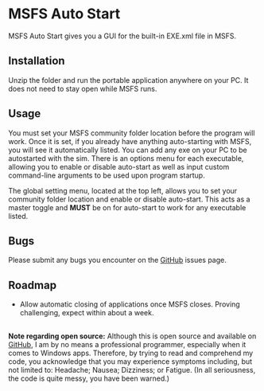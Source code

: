 # MSFS Auto Start

MSFS Auto Start gives you a GUI for the built-in EXE.xml file in MSFS.

## Installation

Unzip the folder and run the portable application anywhere on your PC. It does not need to stay open while MSFS runs.

## Usage

You must set your MSFS community folder location before the program will work. Once it is set, if you already have anything auto-starting with MSFS, you will see it automatically listed. You can add any exe on your PC to be autostarted with the sim. There is an options menu for each executable, allowing you to enable or disable auto-start as well as input custom command-line arguments to be used upon program startup.

The global setting menu, located at the top left, allows you to set your community folder location and enable or disable auto-start. This acts as a master toggle and **MUST** be on for auto-start to work for any executable listed.

## Bugs
Please submit any bugs you encounter on the [GitHub](https://github.com/Matti8u/MSFSAutoStart) issues page.
## Roadmap
- Allow automatic closing of applications once MSFS closes. Proving challenging, expect within about a week.
##
**Note regarding open source:** Although this is open source and available on [GitHub](https://github.com/Matti8u/MSFSAutoStart), I am by no means a professional programmer, especially when it comes to Windows apps. Therefore, by trying to read and comprehend my code, you acknowledge that you may experience symptoms including, but not limited to: Headache; Nausea; Dizziness; or Fatigue. (In all seriousness, the code is quite messy, you have been warned.) 
